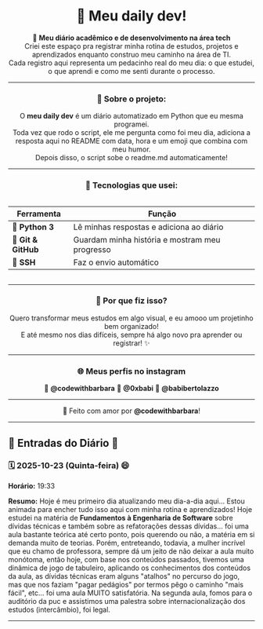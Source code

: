 <div align="center">

# 💫 Meu daily dev!

📘 **Meu diário acadêmico e de desenvolvimento na área tech**  
Criei este espaço pra registrar minha rotina de estudos, projetos e aprendizados enquanto construo meu caminho na área de TI.  
Cada registro aqui representa um pedacinho real do meu dia: o que estudei, o que aprendi e como me senti durante o processo.  

---

### 🧭 Sobre o projeto:
O **meu daily dev** é um diário automatizado em Python que eu mesma programei.  
Toda vez que rodo o script, ele me pergunta como foi meu dia, adiciona a resposta aqui no README com data, hora e um emoji que combina com meu humor.  
Depois disso, o script sobe o readme.md automaticamente!

---

### 🧠 Tecnologias que usei:
<div style="display: flex; justify-content: center; margin-top: 10px;">

<table>
  <thead>
    <tr>
      <th>Ferramenta</th>
      <th>Função</th>
    </tr>
  </thead>
  <tbody>
    <tr>
      <td>🐍 <b>Python 3</b></td>
      <td>Lê minhas respostas e adiciona ao diário</td>
    </tr>
    <tr>
      <td>🌿 <b>Git & GitHub</b></td>
      <td>Guardam minha história e mostram meu progresso</td>
    </tr>
    <tr>
      <td>🔐 <b>SSH</b></td>
      <td>Faz o envio automático</td>
    </tr>
  </tbody>
</table>

</div>

---

### 💜 Por que fiz isso?
Quero transformar meus estudos em algo visual, e eu amooo um projetinho bem organizado!   
E até mesmo nos dias difíceis, sempre há algo novo pra aprender ou registrar! ✨  

---
### 🌐 Meus perfis no instagram
📸 **@codewithbarbara**
📸 **@0xbabi**
📸 **@babibertolazzo**

---

🌿 Feito com amor por **@codewithbarbara**!
</div>

---

## 🌱 Entradas do Diário 🌱

### 🗓 2025-10-23 (Quinta-feira) 😄
**Horário:** 19:33

**Resumo:** Hoje é meu primeiro dia atualizando meu dia-a-dia aqui...  Estou animada para encher tudo isso aqui com minha rotina e aprendizados!  Hoje estudei na matéria de **Fundamentos à Engenharia de Software** sobre dívidas técnicas e também sobre as refatorações dessas dívidas... foi uma aula bastante teórica até certo ponto, pois querendo ou não, a matéria em si demanda muito de teorias. Porém, entreteando, todavia, a mulher incrível que eu chamo de professora, sempre dá um jeito de não deixar a aula muito monótoma, então hoje, com base nos conteúdos passados, tivemos uma dinâmica de jogo de tabuleiro, aplicando os conhecimentos dos conteúdos da aula, as dívidas técnicas eram alguns "atalhos" no percurso do jogo, mas que nos faziam "pagar pedágios" por termos pêgo o caminho "mais fácil", etc... foi uma aula MUITO satisfatória.  Na segunda aula, fomos para o auditório da puc e assistimos uma palestra sobre internacionalização dos estudos (intercâmbio), foi legal.

---

